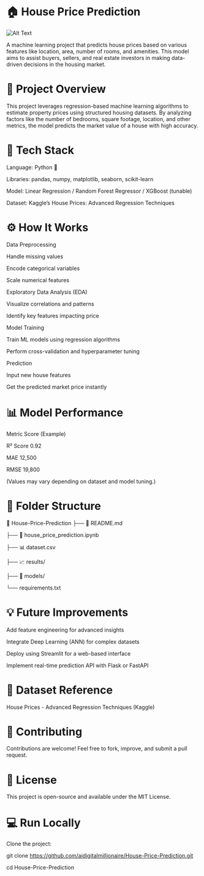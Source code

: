 # 🏠 House Price Prediction

![Alt Text](https://images.pexels.com/photos/27960363/pexels-photo-27960363.jpeg?_gl=1*1jzmsbp*_ga*MjA4MTA5Mjg0NC4xNzU4NTY2OTkx*_ga_8JE65Q40S6*czE3NTk3NzQ4NDEkbzQkZzEkdDE3NTk3NzQ4NjMkajM4JGwwJGgw)


A machine learning project that predicts house prices based on various features like location, area, number of rooms, and amenities. This model aims to assist buyers, sellers, and real estate investors in making data-driven decisions in the housing market.

# 🚀 Project Overview

This project leverages regression-based machine learning algorithms to estimate property prices using structured housing datasets.
By analyzing factors like the number of bedrooms, square footage, location, and other metrics, the model predicts the market value of a house with high accuracy.

# 🧠 Tech Stack

Language: Python 🐍

Libraries: pandas, numpy, matplotlib, seaborn, scikit-learn

Model: Linear Regression / Random Forest Regressor / XGBoost (tunable)

Dataset: Kaggle’s House Prices: Advanced Regression Techniques

# ⚙️ How It Works

Data Preprocessing

Handle missing values

Encode categorical variables

Scale numerical features

Exploratory Data Analysis (EDA)

Visualize correlations and patterns

Identify key features impacting price

Model Training

Train ML models using regression algorithms

Perform cross-validation and hyperparameter tuning

Prediction

Input new house features

Get the predicted market price instantly

# 📊 Model Performance
Metric	Score (Example)

R² Score	0.92

MAE	12,500

RMSE	19,800

(Values may vary depending on dataset and model tuning.)

# 🧩 Folder Structure
📂 House-Price-Prediction
├── 📜 README.md

├── 📄 house_price_prediction.ipynb

├── 📊 dataset.csv

├── 📈 results/

├── 📂 models/

└── requirements.txt

# 💡 Future Improvements

Add feature engineering for advanced insights

Integrate Deep Learning (ANN) for complex datasets

Deploy using Streamlit for a web-based interface

Implement real-time prediction API with Flask or FastAPI

# 🧬 Dataset Reference

House Prices - Advanced Regression Techniques (Kaggle)

# 🤝 Contributing

Contributions are welcome!
Feel free to fork, improve, and submit a pull request.

# 📜 License

This project is open-source and available under the MIT License.

# 💻 Run Locally

Clone the project:

git clone https://github.com/aidigitalmillionaire/House-Price-Prediction.git

cd House-Price-Prediction
